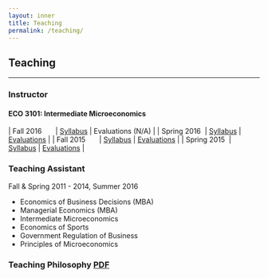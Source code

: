 ```yaml
---
layout: inner
title: Teaching
permalink: /teaching/
---
```


## Teaching
____

### Instructor

#### ECO 3101: Intermediate Microeconomics

| Fall 2016 &nbsp;&nbsp;&nbsp;&nbsp;&nbsp; \| [Syllabus](/files/syllabus-ECO3101-2016-fall.pdf) \| Evaluations (N/A) |
| Spring 2016 &nbsp;\| [Syllabus](/files/syllabus-ECO3101-2016-spring.pdf) \| [Evaluations](/files/TeachingEvals-2016-Spring.pdf) |
| Fall 2015 &nbsp;&nbsp;&nbsp;&nbsp;&nbsp; \| [Syllabus](/files/syllabus-ECO3101-2015-fall.pdf) \| [Evaluations](/files/TeachingEvals-2015-Fall.pdf) |
| Spring 2015 &nbsp;\| [Syllabus](/files/syllabus-ECO3101-2015-spring.pdf) \| [Evaluations](/files/TeachingEvals-2015-Spring.pdf) |

### Teaching Assistant
Fall & Spring 2011 - 2014, Summer 2016

- Economics of Business Decisions (MBA) 
- Managerial Economics (MBA) 
- Intermediate Microeconomics 
- Economics of Sports
- Government Regulation of Business 
- Principles of Microeconomics

### Teaching Philosophy [PDF](/files/teachingphil.pdf)
